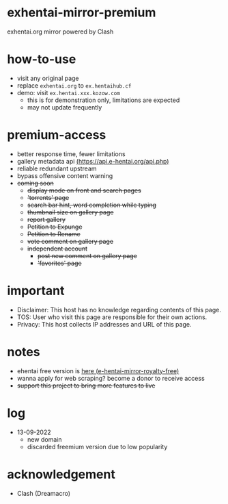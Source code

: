 # exhentai-mirror-premium
exhentai.org mirror powered by Clash

# how-to-use
- visit any original page
- replace `exhentai.org` to `ex.hentaihub.cf`
- demo: visit `ex.hentai.xxx.kozow.com`
  - this is for demonstration only, limitations are expected
  - may not update frequently

# premium-access
- better response time, fewer limitations
- gallery metadata api [(https://api.e-hentai.org/api.php)](https://api.e-hentai.org/api.php)
- reliable redundant upstream
- bypass offensive content warning
- ~~coming soon~~
  - ~~display mode on front and search pages~~
  - ~~'torrents' page~~
  - ~~search bar hint, word completion while typing~~
  - ~~thumbnail size on gallery page~~
  - ~~report gallery~~
  - ~~Petition to Expunge~~
  - ~~Petition to Rename~~
  - ~~vote comment on gallery page~~
  - ~~independent account~~
    - ~~post new comment on gallery page~~
    - ~~'favorites' page~~

# important
- Disclaimer: This host has no knowledge regarding contents of this page.
- TOS: User who visit this page are responsible for their own actions.
- Privacy: This host collects IP addresses and URL of this page.

# notes
- ehentai free version is [here (e-hentai-mirror-royalty-free)](https://github.com/foxe6/e-hentai-mirror-royalty-free)
- wanna apply for web scraping? become a donor to receive access
- ~~support this project to bring more features to live~~

# log
- 13-09-2022
  - new domain
  - discarded freemium version due to low popularity

# acknowledgement
- Clash (Dreamacro)

